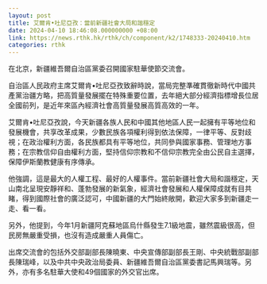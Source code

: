 ```yaml
---
layout: post
title: 艾爾肯•吐尼亞孜：當前新疆社會大局和諧穩定
date: 2024-04-10 18:46:08.000000000 +08:00
link: https://news.rthk.hk/rthk/ch/component/k2/1748333-20240410.htm
categories: rthk
---
```


在北京，新疆維吾爾自治區黨委召開國家駐華使節交流會。

自治區人民政府主席艾爾肯•吐尼亞孜致辭時說，當局完整準確貫徹新時代中國共產黨治疆方略，把高質量發展擺在特殊重要位置，去年絕大部分經濟指標增長位居全國前列，是近年來區內經濟社會高質量發展高質高效的一年。

艾爾肯•吐尼亞孜說，今天新疆各族人民和中國其他地區人民一起擁有平等地位和發展機會，共享改革成果，少數民族各項權利得到依法保障，一律平等、反對歧視；在政治權利方面，各民族都具有平等地位，共同參與國家事務、管理地方事務；在宗教信仰自由權利方面，堅持信仰宗教和不信仰宗教完全由公民自主選擇，保障伊斯蘭教健康有序傳承。

他強調，這是最大的人權工程、最好的人權事件。當前新疆社會大局和諧穩定，天山南北呈現安靜祥和、蓬勃發展的新氣象，經濟社會發展和人權保障成就有目共睹，得到國際社會的廣泛認可，中國新疆的大門始終敞開，歡迎大家多到新疆走一走、看一看。

另外，他提到，今年1月新疆阿克蘇地區烏什縣發生7.1級地震，雖然震級很高，但民房無嚴重受損，也沒有造成嚴重人員傷亡。

出席交流會的包括外交部副部長陳曉東、中央宣傳部副部長王剛、中央統戰部副部長陳瑞峰，以及中共中央政治局委員、新疆維吾爾自治區黨委書記馬興瑞等。另外，亦有多名駐華大使和49個國家的外交官出席。
